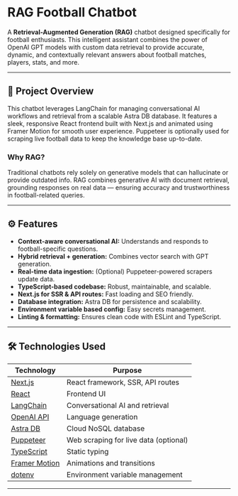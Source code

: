 # RAG Football Chatbot

A **Retrieval-Augmented Generation (RAG)** chatbot designed specifically for football enthusiasts. This intelligent assistant combines the power of OpenAI GPT models with custom data retrieval to provide accurate, dynamic, and contextually relevant answers about football matches, players, stats, and more.

---

## 🚀 Project Overview

This chatbot leverages LangChain for managing conversational AI workflows and retrieval from a scalable Astra DB database. It features a sleek, responsive React frontend built with Next.js and animated using Framer Motion for smooth user experience. Puppeteer is optionally used for scraping live football data to keep the knowledge base up-to-date.

### Why RAG?

Traditional chatbots rely solely on generative models that can hallucinate or provide outdated info. RAG combines generative AI with document retrieval, grounding responses on real data — ensuring accuracy and trustworthiness in football-related queries.

---

## ⚙️ Features

- **Context-aware conversational AI:** Understands and responds to football-specific questions.
- **Hybrid retrieval + generation:** Combines vector search with GPT generation.
- **Real-time data ingestion:** (Optional) Puppeteer-powered scrapers update data.
- **TypeScript-based codebase:** Robust, maintainable, and scalable.
- **Next.js for SSR & API routes:** Fast loading and SEO friendly.
- **Database integration:** Astra DB for persistence and scalability.
- **Environment variable based config:** Easy secrets management.
- **Linting & formatting:** Ensures clean code with ESLint and TypeScript.

---

## 🛠️ Technologies Used

| Technology           | Purpose                           |
|----------------------|---------------------------------|
| [Next.js](https://nextjs.org/)         | React framework, SSR, API routes       |
| [React](https://reactjs.org/)           | Frontend UI                        |
| [LangChain](https://langchain.com/)     | Conversational AI and retrieval      |
| [OpenAI API](https://openai.com/api/)  | Language generation                |
| [Astra DB](https://www.datastax.com/astra)      | Cloud NoSQL database                |
| [Puppeteer](https://pptr.dev/)         | Web scraping for live data (optional) |
| [TypeScript](https://www.typescriptlang.org/)   | Static typing                     |
| [Framer Motion](https://www.framer.com/motion/) | Animations and transitions        |
| [dotenv](https://github.com/motdotla/dotenv)     | Environment variable management    |

---
